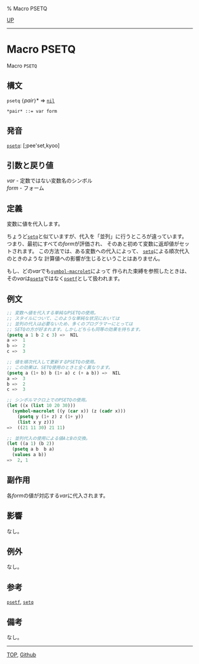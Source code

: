 % Macro PSETQ

[UP](5.3.html)  

---

# Macro **PSETQ**


Macro `PSETQ`


## 構文

`psetq` `{`*pair*`}`\* => [`nil`](5.3.nil-variable.html)

```
*pair* ::= var form 
```


## 発音

[`psetq`](5.3.psetq.html): [;pee'set,kyoo]


## 引数と戻り値

*var* - 定数ではない変数名のシンボル  
*form* - フォーム


## 定義

変数に値を代入します。

ちょうど[`setq`](5.3.setq.html)と似ていますが、代入を「並列」に行うところが違っています。
つまり、最初にすべての*form*が評価され、
そのあと初めて変数に返却値がセットされます。
この方法では、ある変数への代入によって、
[`setq`](5.3.setq.html)による順次代入のときのような
計算値への影響が生じるということはありません。

もし、どの*var*でも[`symbol-macrolet`](3.8.symbol-macrolet.html)によって
作られた束縛を参照したときは、
その*var*は[`psetq`](5.3.psetq.html)ではなく[`psetf`](5.3.setf.html)として扱われます。


## 例文

```lisp
;; 変数へ値を代入する単純なPSETQの使用。
;; スタイルについて、このような単純な状況においては
;; 並列の代入は必要ないため、多くのプログラマーにとっては
;; SETQの方が好まれます。しかしどちらも同等の効果を持ちます。
(psetq a 1 b 2 c 3) =>  NIL
a =>  1
b =>  2
c =>  3

;; 値を順次代入して更新するPSETQの使用。
;; この効果は、SETQ使用のときと全く異なります。
(psetq a (1+ b) b (1+ a) c (+ a b)) =>  NIL
a =>  3
b =>  2
c =>  3

;; シンボルマクロ上でのPSETQの使用。
(let ((x (list 10 20 30)))
  (symbol-macrolet ((y (car x)) (z (cadr x)))
    (psetq y (1+ z) z (1+ y))
    (list x y z)))
=>  ((21 11 30) 21 11)

;; 並列代入の使用による値AとBの交換。
(let ((a 1) (b 2))
  (psetq a b  b a)
  (values a b))
=>  2, 1
```


## 副作用


各*form*の値が対応する*var*に代入されます。


## 影響

なし。


## 例外

なし。


## 参考

[`psetf`](5.3.setf.html),
[`setq`](5.3.setq.html)


## 備考

なし。


---
[TOP](index.html),  [Github](https://github.com/nptcl/npt-japanese)

